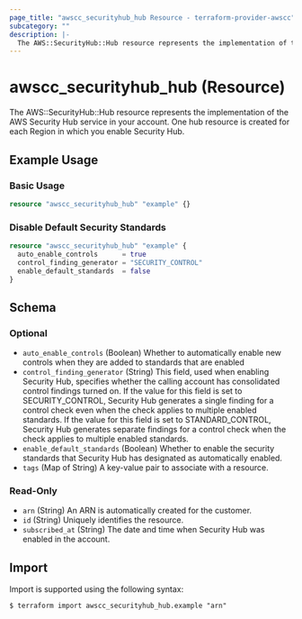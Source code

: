 ```yaml
---
page_title: "awscc_securityhub_hub Resource - terraform-provider-awscc"
subcategory: ""
description: |-
  The AWS::SecurityHub::Hub resource represents the implementation of the AWS Security Hub service in your account. One hub resource is created for each Region in which you enable Security Hub.
---
```


# awscc_securityhub_hub (Resource)

The AWS::SecurityHub::Hub resource represents the implementation of the AWS Security Hub service in your account. One hub resource is created for each Region in which you enable Security Hub.

## Example Usage

### Basic Usage

```terraform
resource "awscc_securityhub_hub" "example" {}
```

### Disable Default Security Standards

```terraform
resource "awscc_securityhub_hub" "example" {
  auto_enable_controls      = true
  control_finding_generator = "SECURITY_CONTROL"
  enable_default_standards  = false
}
```

<!-- schema generated by tfplugindocs -->
## Schema

### Optional

- `auto_enable_controls` (Boolean) Whether to automatically enable new controls when they are added to standards that are enabled
- `control_finding_generator` (String) This field, used when enabling Security Hub, specifies whether the calling account has consolidated control findings turned on. If the value for this field is set to SECURITY_CONTROL, Security Hub generates a single finding for a control check even when the check applies to multiple enabled standards.  If the value for this field is set to STANDARD_CONTROL, Security Hub generates separate findings for a control check when the check applies to multiple enabled standards.
- `enable_default_standards` (Boolean) Whether to enable the security standards that Security Hub has designated as automatically enabled.
- `tags` (Map of String) A key-value pair to associate with a resource.

### Read-Only

- `arn` (String) An ARN is automatically created for the customer.
- `id` (String) Uniquely identifies the resource.
- `subscribed_at` (String) The date and time when Security Hub was enabled in the account.

## Import

Import is supported using the following syntax:

```shell
$ terraform import awscc_securityhub_hub.example "arn"
```
